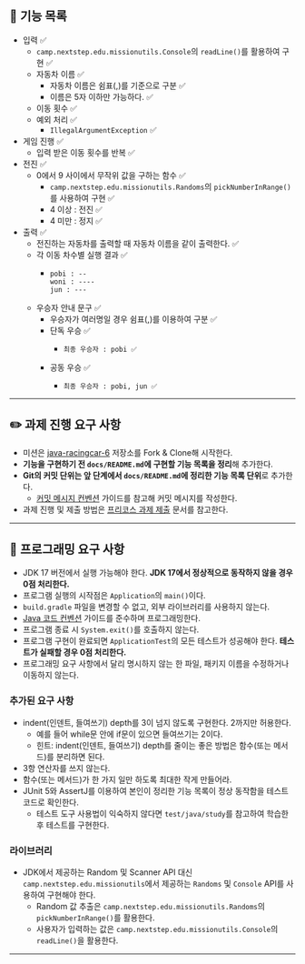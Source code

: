 ## 📄 기능 목록

* 입력 ✅
  * ```camp.nextstep.edu.missionutils.Console```의 ```readLine()```를 활용하여 구현 ✅
  * 자동차 이름 ✅
    * 자동차 이름은 쉼표(,)를 기준으로 구분 ✅
    * 이름은 5자 이하만 가능하다. ✅
  * 이동 횟수 ✅
  * 예외 처리 ✅
    * ```IllegalArgumentException``` ✅
* 게임 진행 ✅
  * 입력 받은 이동 횟수를 반복 ✅
* 전진 ✅
  * 0에서 9 사이에서 무작위 값을 구하는 함수 ✅
    * ```camp.nextstep.edu.missionutils.Randoms```의 ```pickNumberInRange()```를 사용하여 구현 ✅
    * 4 이상 : 전진 ✅
    * 4 미만 : 정지 ✅
* 출력 ✅
  * 전진하는 자동차를 출력할 때 자동차 이름을 같이 출력한다. ✅
  * 각 이동 차수별 실행 결과 ✅
    * ```agsl
      pobi : --
      woni : ----
      jun : ---
      ```
  * 우승자 안내 문구 ✅
    * 우승자가 여러명일 경우 쉼표(,)를 이용하여 구분 ✅
    * 단독 우승 ✅
      * ```agsl
        최종 우승자 : pobi ✅
        ```
    * 공동 우승 ✅
      * ```agsl
        최종 우승자 : pobi, jun ✅
        ```
---

## ✏️ 과제 진행 요구 사항

- 미션은 [java-racingcar-6](https://github.com/woowacourse-precourse/java-racingcar-6) 저장소를 Fork & Clone해 시작한다.
- **기능을 구현하기 전 `docs/README.md`에 구현할 기능 목록을 정리**해 추가한다.
- **Git의 커밋 단위는 앞 단계에서 `docs/README.md`에 정리한 기능 목록 단위**로 추가한다.
    - [커밋 메시지 컨벤션](https://gist.github.com/stephenparish/9941e89d80e2bc58a153) 가이드를 참고해 커밋 메시지를 작성한다.
- 과제 진행 및 제출 방법은 [프리코스 과제 제출](https://github.com/woowacourse/woowacourse-docs/tree/master/precourse) 문서를 참고한다.

---

## 🎯 프로그래밍 요구 사항

- JDK 17 버전에서 실행 가능해야 한다. **JDK 17에서 정상적으로 동작하지 않을 경우 0점 처리한다.**
- 프로그램 실행의 시작점은 `Application`의 `main()`이다.
- `build.gradle` 파일을 변경할 수 없고, 외부 라이브러리를 사용하지 않는다.
- [Java 코드 컨벤션](https://github.com/woowacourse/woowacourse-docs/tree/master/styleguide/java) 가이드를 준수하며 프로그래밍한다.
- 프로그램 종료 시 `System.exit()`를 호출하지 않는다.
- 프로그램 구현이 완료되면 `ApplicationTest`의 모든 테스트가 성공해야 한다. **테스트가 실패할 경우 0점 처리한다.**
- 프로그래밍 요구 사항에서 달리 명시하지 않는 한 파일, 패키지 이름을 수정하거나 이동하지 않는다.

### 추가된 요구 사항

- indent(인덴트, 들여쓰기) depth를 3이 넘지 않도록 구현한다. 2까지만 허용한다.
    - 예를 들어 while문 안에 if문이 있으면 들여쓰기는 2이다.
    - 힌트: indent(인덴트, 들여쓰기) depth를 줄이는 좋은 방법은 함수(또는 메서드)를 분리하면 된다.
- 3항 연산자를 쓰지 않는다.
- 함수(또는 메서드)가 한 가지 일만 하도록 최대한 작게 만들어라.
- JUnit 5와 AssertJ를 이용하여 본인이 정리한 기능 목록이 정상 동작함을 테스트 코드로 확인한다.
    - 테스트 도구 사용법이 익숙하지 않다면 `test/java/study`를 참고하여 학습한 후 테스트를 구현한다.

### 라이브러리

- JDK에서 제공하는 Random 및 Scanner API 대신 `camp.nextstep.edu.missionutils`에서 제공하는 `Randoms` 및 `Console` API를 사용하여 구현해야 한다.
    - Random 값 추출은 `camp.nextstep.edu.missionutils.Randoms`의 `pickNumberInRange()`를 활용한다.
    - 사용자가 입력하는 값은 `camp.nextstep.edu.missionutils.Console`의 `readLine()`을 활용한다.

---
